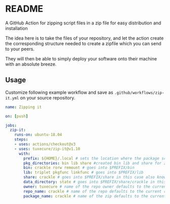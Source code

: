 # README

A GitHub Action for zipping script files in a zip file for easy distribution and installation

The idea here is to take the files of your repository, and let the action create the corresponding structure needed to create a zipfile which you can send to your peers.

They will then be able to simply deploy your software onto their machine with an absolute breeze.

## Usage

Customize following example workflow and save as `.github/workflows/zip-it.yml` on your source repository.


```yaml
name: Zipping it

on: [push]

jobs:
  zip-it:
    runs-on: ubuntu-18.04
    steps:
    - uses: actions/checkout@v3
    - uses: tuxecure/zip-it@v1.10
      with:
        prefix: ${HOME}/.local # sets the location where the package script will extract the files to.
        pkg_directories: bin lib share #created bin lib and share for zipping
        bin: crackle rorw remount # goes into $PREFIX/bin
        lib: triplet pkgfunc linkfunc # goes into $PREFIX/lib
        share: crackle # goes into $PREFIX/share in this case also known as $XDG_DATA_HOME
        data_directory: state # goes into $PREFIX/share/crackle in this case also known as $XDG_DATA_HOME/crackle
        owner: tuxecure # name of the repo owner defaults to the current repo owner
        repo_name: crackle # name of the repo defaults to the current repo name
        package_name: crackle # name of the zip defaults to the current repo name
```
